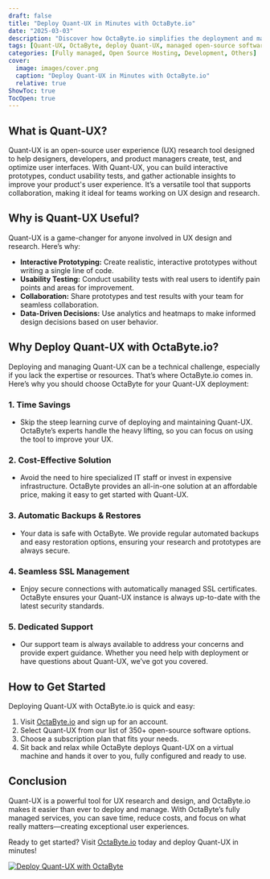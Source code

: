 ```yaml
---
draft: false
title: "Deploy Quant-UX in Minutes with OctaByte.io"
date: "2025-03-03"
description: "Discover how OctaByte.io simplifies the deployment and management of Quant-UX, a powerful open-source user experience research tool. Save time, reduce costs, and enjoy seamless support with OctaByte's fully managed services."
tags: [Quant-UX, OctaByte, deploy Quant-UX, managed open-source software, user experience research, UX tools, automated backups, SSL management, cost-effective software deployment, open-source software hosting]
categories: [Fully managed, Open Source Hosting, Development, Others]
cover:
  image: images/cover.png
  caption: "Deploy Quant-UX in Minutes with OctaByte.io"
  relative: true
ShowToc: true
TocOpen: true
---
```



## What is Quant-UX?

Quant-UX is an open-source user experience (UX) research tool designed to help designers, developers, and product managers create, test, and optimize user interfaces. With Quant-UX, you can build interactive prototypes, conduct usability tests, and gather actionable insights to improve your product's user experience. It’s a versatile tool that supports collaboration, making it ideal for teams working on UX design and research.

## Why is Quant-UX Useful?

Quant-UX is a game-changer for anyone involved in UX design and research. Here’s why:

- **Interactive Prototyping:** Create realistic, interactive prototypes without writing a single line of code.
- **Usability Testing:** Conduct usability tests with real users to identify pain points and areas for improvement.
- **Collaboration:** Share prototypes and test results with your team for seamless collaboration.
- **Data-Driven Decisions:** Use analytics and heatmaps to make informed design decisions based on user behavior.

## Why Deploy Quant-UX with OctaByte.io?

Deploying and managing Quant-UX can be a technical challenge, especially if you lack the expertise or resources. That’s where OctaByte.io comes in. Here’s why you should choose OctaByte for your Quant-UX deployment:

### 1. **Time Savings**
   - Skip the steep learning curve of deploying and maintaining Quant-UX. OctaByte’s experts handle the heavy lifting, so you can focus on using the tool to improve your UX.

### 2. **Cost-Effective Solution**
   - Avoid the need to hire specialized IT staff or invest in expensive infrastructure. OctaByte provides an all-in-one solution at an affordable price, making it easy to get started with Quant-UX.

### 3. **Automatic Backups & Restores**
   - Your data is safe with OctaByte. We provide regular automated backups and easy restoration options, ensuring your research and prototypes are always secure.

### 4. **Seamless SSL Management**
   - Enjoy secure connections with automatically managed SSL certificates. OctaByte ensures your Quant-UX instance is always up-to-date with the latest security standards.

### 5. **Dedicated Support**
   - Our support team is always available to address your concerns and provide expert guidance. Whether you need help with deployment or have questions about Quant-UX, we’ve got you covered.

## How to Get Started

Deploying Quant-UX with OctaByte.io is quick and easy:

1. Visit [OctaByte.io](https://octabyte.io) and sign up for an account.
2. Select Quant-UX from our list of 350+ open-source software options.
3. Choose a subscription plan that fits your needs.
4. Sit back and relax while OctaByte deploys Quant-UX on a virtual machine and hands it over to you, fully configured and ready to use.

## Conclusion

Quant-UX is a powerful tool for UX research and design, and OctaByte.io makes it easier than ever to deploy and manage. With OctaByte’s fully managed services, you can save time, reduce costs, and focus on what really matters—creating exceptional user experiences. 

Ready to get started? Visit [OctaByte.io](https://octabyte.io) today and deploy Quant-UX in minutes!

[![Deploy Quant-UX with OctaByte](/images/deploy-on-octabyte.png)](https://octabyte.io/fully-managed-open-source-services/development/others/quant-ux)